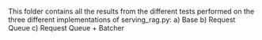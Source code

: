 This folder contains all the results from the different tests performed on the three different implementations of serving_rag.py:
a) Base
b) Request Queue
c) Request Queue + Batcher
